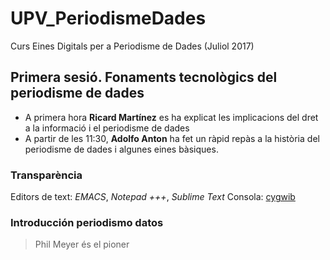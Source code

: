 # UPV_PeriodismeDades
Curs Eines Digitals per a Periodisme de Dades (Juliol 2017)
## Primera sesió. Fonaments tecnològics del periodisme de dades
  - A primera hora **Ricard Martínez** es ha explicat les implicacions del dret a la informació i el periodisme de dades
  - A partir de les 11:30, **Adolfo Anton** ha fet un ràpid repàs a la història del periodisme de dades i algunes eines bàsiques.
   ### Transparència 
   Editors de text: *EMACS*, *Notepad +++*, *Sublime Text*
   Consola: [cygwib](https://www.cygwin.com/cygwin "pàgina web")
   ### Introducción periodismo datos
   >Phil Meyer és el pioner
